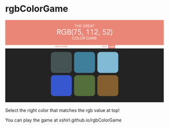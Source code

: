 # rgbColorGame

![Pic](./rgbColorGame.png)

Select the right color that matches the rgb value at top!

You can play the game at xshirl.github.io/rgbColorGame
